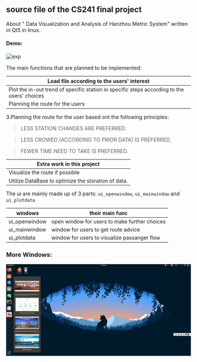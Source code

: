 
## source file of the CS241 final project
About " Data Visualization and Analysis of Hanzhou Metric System" written in Qt5 in linux.

#### Demo:

![exp](https://github.com/xavihart/CS241_QtProj/blob/master/openwindow.PNG=200*400)



The main functions that are planned to be implemented:

|Load file according to the users' interest|
|-|
|Plot the in-out trend of specific station in specific steps according to the users' choices|
|Planning the route for the users|



3.Planning the route for the user based ont the following principles:

>LESS STATION CHANGES ARE PREFERRED.

>LESS CROWED (ACCORDING TO PRIOR DATA) IS PREFERRED.

>FEWER TIME NEED TO TAKE IS  PREFERRED.



|Extra work in this project|
|-|
|Visualize the route if possible|
|Utilize DataBase to optimize the storation of data.|

The ui are mainly made up of 3 parts: `ui_openwindow`, `ui_mainwindow` and `ui_plotdata`

|windows|their main func|
|-|-|
|ui_openwindow|open window for users to make further choices|
|ui_mainwindow|window for users to get route advice|
|ui_plotdata|window for users to visualize passanger flow|


 ###   More Windows:
 ![exp](https://github.com/xavihart/CS241_QtProj/blob/master/designPic.PNG)


